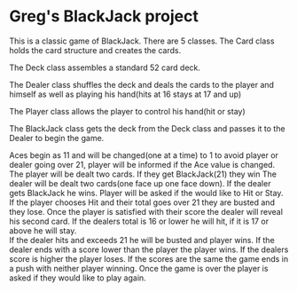 # Greg's BlackJack project
This is a classic game of BlackJack.
There are 5 classes.
The Card class holds the card structure and creates the cards.

The Deck class assembles a standard 52 card deck.

The Dealer class shuffles the deck and deals the cards to the player
and himself as well as playing his hand(hits at 16 stays at 17 and up)

The Player class allows the player to control his hand(hit or stay)

The BlackJack class gets the deck from the Deck class and passes
it to the Dealer to begin the game.

Aces begin as 11 and will be changed(one at a time) to 1
to avoid player or dealer going over 21, player will be
informed if the Ace value is changed.
The player will be dealt two cards.
If they get BlackJack(21) they win
The dealer will be dealt two cards(one face up one face down).
If the dealer gets BlackJack he wins.
Player will be asked if the would like to Hit or Stay.
If the player chooses Hit and their total goes over 21 they
are busted and they lose.
Once the player is satisfied with their score the dealer will
reveal his second card.
If the dealers total is 16 or lower he will hit, if it is 17
or above he will stay.  
If the dealer hits and exceeds 21 he will be busted and player wins.
If the dealer ends with a score lower than the player the player
wins.  If the dealers score is higher the player loses.
If the scores are the same the game ends in a push with neither
player winning.  Once the game is over the player is asked if they
would like to play again.
